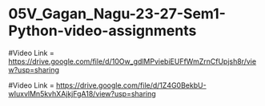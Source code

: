 # 05V_Gagan_Nagu-23-27-Sem1-Python-video-assignments

#Video Link = https://drive.google.com/file/d/10Ow_gdlMPviebiEUFfWmZrnCfUpjsh8r/view?usp=sharing

#Video Link = https://drive.google.com/file/d/1Z4G0BekbU-wIuxvlMn5kvhXAjkjFgA18/view?usp=sharing
